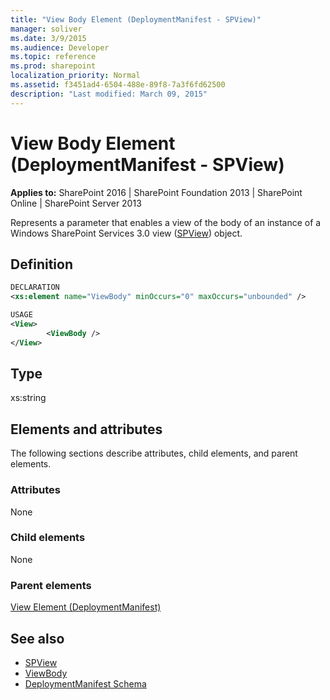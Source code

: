 ```yaml
---
title: "View Body Element (DeploymentManifest - SPView)"
manager: soliver
ms.date: 3/9/2015
ms.audience: Developer
ms.topic: reference
ms.prod: sharepoint
localization_priority: Normal
ms.assetid: f3451ad4-6504-488e-89f8-7a3f6fd62500
description: "Last modified: March 09, 2015"
---
```


# View Body Element (DeploymentManifest - SPView)

**Applies to:** SharePoint 2016 | SharePoint Foundation 2013 | SharePoint Online | SharePoint Server 2013 
  
Represents a parameter that enables a view of the body of an instance of a Windows SharePoint Services 3.0 view ([SPView](https://msdn.microsoft.com/library/Microsoft.SharePoint.SPView.aspx)) object. 

## Definition

```XML
DECLARATION
<xs:element name="ViewBody" minOccurs="0" maxOccurs="unbounded" />

USAGE
<View>
        <ViewBody />
</View>

```

## Type

xs:string
  
## Elements and attributes

The following sections describe attributes, child elements, and parent elements.

### Attributes

None
   
### Child elements

None
   
### Parent elements

[View Element (DeploymentManifest)](view-element-deploymentmanifest.md)
   
## See also

- [SPView](https://msdn.microsoft.com/library/Microsoft.SharePoint.SPView.aspx)
- [ViewBody](https://msdn.microsoft.com/library/Microsoft.SharePoint.SPView.ViewBody.aspx)
- [DeploymentManifest Schema](deploymentmanifest-schema.md)

